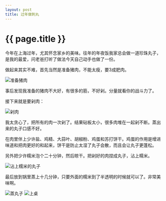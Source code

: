 ```yaml
---
layout: post
title: 过年做刺丸
---
```


{{ page.title }}
================


今年在上海过年，尤其怀念家乡的美味。往年的年夜饭我家总会做一道珍珠丸子，是我的最爱，问老爸打听了做法今天自己动手也做了一份。

做起来其实不难，首先当然是准备猪肉，不能太瘦，要3成肥肉。

![准备猪肉][pork]

事后发现我准备的猪肉不大好，有很多的筋，不好剁。分量就看你的战斗力了。

接下来就是要剁肉：

![剁肉][chop]

我太贪心了，把所有的肉一次剁了。结果砧板太小，很多肉堆在一起剁不断。蒸出来的丸子口感不好。

在肉里伴上少许盐、鸡精、大蒜叶、胡椒粉、鸡蛋和苏打饼干。鸡蛋的作用是增进味道和把肉更好的和起来，饼干是防止太湿了丸子会散，而且会让丸子更蓬松。

另外把少许糯米泡个二十分钟，然后晾干。把剁好的肉捏成丸子，沾上糯米。

![沾上糯米的丸子][meatball]

最后放到锅里蒸上十几分钟，只要外面的糯米到了半透明的时候就可以了。非常美味啊。

![蒸丸子][steam]
![上桌][dish]

[pork]: http://pic.yupoo.com/tdsparow/AOPHzkMN/medium.jpg
[chop]: http://pic.yupoo.com/tdsparow/AOO9IRpO/medium.jpg
[meatball]: http://pic.yupoo.com/tdsparow/AOO9ICDP/medium.jpg
[steam]: http://pic.yupoo.com/tdsparow/AOO9IoFx/medium.jpg
[dish]: http://pic.yupoo.com/tdsparow/AOO9IaOH/medium.jpg
